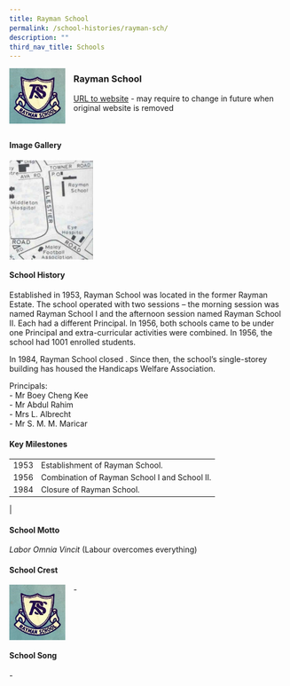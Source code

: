 ```yaml
---
title: Rayman School
permalink: /school-histories/rayman-sch/
description: ""
third_nav_title: Schools
---
```

<img src="/images/raymansch1.jpg" style="width:20%;margin-right:15px;" align = "left">

### **Rayman School**
[URL to website](https://academyofsingaporeteachers.moe.edu.sg/moehc/school-histories/school/-) - may require to change in future when original website is removed

<br clear="left">

#### **Image Gallery**

<p><a href="https://d1yxymztqoj7qn.amplifyapp.com/images/raymansch2.jpg">  
<img src="/images/raymansch2.jpg" style="width:30%;margin-right:15px;" align = "left">
</a></p>

<br clear="left">

#### **School History**
Established in 1953, Rayman School was located in the former Rayman Estate. The school operated with two sessions – the morning session was named Rayman School I and the afternoon session named Rayman School II. Each had a different Principal. In 1956, both schools came to be under one Principal and extra-curricular activities were combined. In 1956, the school had 1001 enrolled students.  
  
In 1984, Rayman School closed . Since then, the school’s single-storey building has housed the Handicaps Welfare Association.

Principals:<br>
\- Mr Boey Cheng Kee<br>
\- Mr Abdul Rahim<br>
\- Mrs L. Albrecht<br>
\- Mr S. M. M. Maricar

#### **Key Milestones**

|  |  |
|:---:|---|
| 1953 | Establishment of Rayman School. |
| 1956 | Combination of Rayman School I and School II. |
| 1984 | Closure of Rayman School. |
|

#### **School Motto**
_Labor Omnia Vincit_ (Labour overcomes everything)

#### **School Crest**
<img src="/images/raymansch1.jpg" style="width:20%;margin-right:15px;" align = "left">

\-

<br clear="left">

#### **School Song**
\-